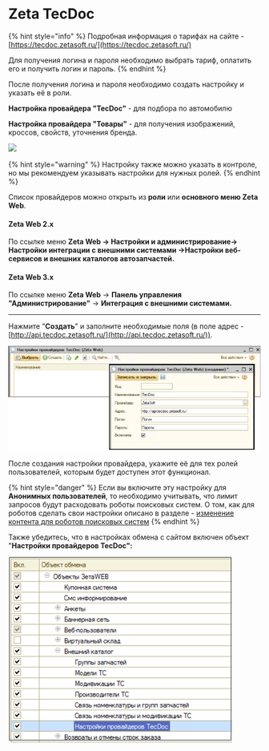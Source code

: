 # Zeta TecDoc

{% hint style="info" %}
Подробная информация о тарифах на сайте - [https://tecdoc.zetasoft.ru/](https://tecdoc.zetasoft.ru/)

Для получения логина и пароля необходимо выбрать тариф, оплатить его и получить логин и пароль.
{% endhint %}

После получения логина и пароля необходимо создать настройку и указать её в роли.

**Настройка провайдера "TecDoc"** - для подбора по автомобилю

**Настройка провайдера "Товары"** - для получения изображений, кроссов, свойств, уточнения бренда.

![](<../../.gitbook/assets/image (591).png>)

{% hint style="warning" %}
Настройку также можно указать в контроле, но мы рекомендуем указывать настройки для нужных ролей.
{% endhint %}

Список провайдеров можно открыть из **роли** или **основного меню Zeta Web**.

#### Zeta Web 2.x

По ссылке меню **Zeta Web → Настройки и администрирование→ Настройки интеграции с внешними системами →Настройки веб-сервисов и внешних каталогов автозапчастей.**

#### **Zeta Web 3.x**

По ссылке меню **Zeta Web** → **Панель управления "Администрирование"** → **Интеграция с внешними системами.**

****

Нажмите "**Создать**" и заполните необходимые поля (в поле адрес - [http://api.tecdoc.zetasoft.ru/](http://api.tecdoc.zetasoft.ru/)).

![](<../../.gitbook/assets/Image 152.png>)

После создания настройки провайдера, укажите её для тех ролей пользователей, которым будет доступен этот функционал.

{% hint style="danger" %}
Если вы включите эту настройку для **Анонимных пользователей**, то необходимо учитывать, что лимит запросов будут расходовать роботы поисковых систем. О том, как для роботов сделать свои настройки описано в разделе - [изменение контента для роботов поисковых систем](../../faq/kak-izmenyat-kontent-dlya-robotov-i-dlya-drugikh-anonimnykh-klientov-na-saite.md)
{% endhint %}

Также убедитесь, что в настройках обмена с сайтом включен объект "**Настройки провайдеров TecDoc":**

![](<../../.gitbook/assets/Image 153.png>)
